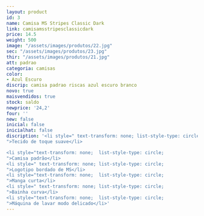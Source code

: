 ```yaml
---
layout: product
id: 3
name: Camisa MS Stripes Classic Dark
link: camisamsstripesclassicdark
price: 14.5
weight: 500
image: "/assets/images/produtos/22.jpg"
sec: "/assets/images/produtos/23.jpg"
thir: "/assets/images/produtos/21.jpg"
att: padrao
categoria: camisas
color:
- Azul Escuro
discrip: camisa padrao riscas azul escuro branco
novo: true
maisvendidos: true
stock: saldo
newprice: '24,2'
four: ''
new: false
inicial: false
inicialhat: false
discription: '<li style=" text-transform: none; list-style-type: circle;
">Tecido de toque suave</li>

<li style="text-transform: none;  list-style-type: circle;
">Camisa padrão</li>
<li style=" text-transform: none; list-style-type: circle;
">Logotipo bordado de MS</li>
<li style="text-transform: none;  list-style-type: circle;
">Manga curta</li>
<li style=" text-transform: none; list-style-type: circle;
">Bainha curva</li>
<li style="text-transform: none;  list-style-type: circle;
">Máquina de lavar modo delicado</li>'
---
```

